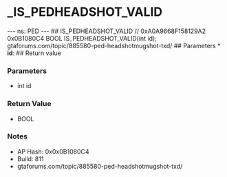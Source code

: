 # _IS_PEDHEADSHOT_VALID

--- ns: PED --- ## IS_PEDHEADSHOT_VALID  // 0xA0A9668F158129A2 0x0B1080C4 BOOL IS_PEDHEADSHOT_VALID(int id);  gtaforums.com/topic/885580-ped-headshotmugshot-txd/  ## Parameters * **id**:  ## Return value

### Parameters
* int id

### Return Value
* BOOL

### Notes
* AP Hash: 0x0x0B1080C4
* Build: 811
* gtaforums.com/topic/885580-ped-headshotmugshot-txd/


